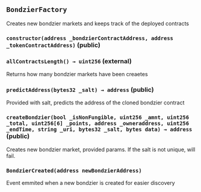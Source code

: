 ## `BondzierFactory`



Creates new bondzier markets and keeps track of the deployed contracts


### `constructor(address _bondzierContractAddress, address _tokenContractAddress)` (public)





### `allContractsLength() → uint256` (external)



Returns how many bondzier markets have been creaetes

### `predictAddress(bytes32 _salt) → address` (public)



Provided with salt, predicts the address of the cloned bondzier contract

### `createBondzier(bool _isNonFungible, uint256 _amnt, uint256 _total, uint256[6] _points, address _owneraddress, uint256 _endTime, string _uri, bytes32 _salt, bytes data) → address` (public)



Creates new bondzier market, provided params. If the salt is not unique, will fail.


### `BondzierCreated(address newBondzierAddress)`



Event emmited when a new bondzier is created for easier discovery

